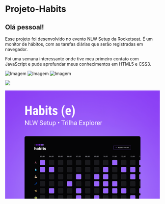 # Projeto-Habits

## Olá pessoal!

  Esse projeto foi desenvolvido no evento NLW Setup da Rocketseat.
 É um monitor de hábitos, com as tarefas diárias que serão registradas em navegador.

  Foi uma semana interessante onde tive meu primeiro contato com JavaScript e pude aprofundar meus conhecimentos em HTML5 e CSS3.

  ![Imagem](https://img.shields.io/badge/HTML5-E34F26?style=for-the-badge&logo=html5&logoColor=white) ![Imagem](https://img.shields.io/badge/CSS3-1572B6?style=for-the-badge&logo=css3&logoColor=white) ![Imagem](https://img.shields.io/badge/JavaScript-323330?style=for-the-badge&logo=javascript&logoColor=F7DF1E)

   ![](https://komarev.com/ghpvc/?username=Projeto-Habits)

![Imagem](./Assets/folder.png)

 
